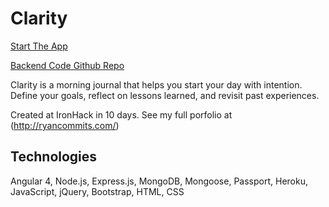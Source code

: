 # Clarity

[Start The App](http://www.dailyclarity.co)

[Backend Code Github Repo](https://github.com/RyanCommits/clarity-server)

Clarity is a morning journal that helps you start your day with intention. Define your goals, reflect on lessons learned, and revisit past experiences. 

Created at IronHack in 10 days. See my full porfolio at (http://ryancommits.com/)

## Technologies

Angular 4, Node.js, Express.js, MongoDB, Mongoose, Passport, Heroku, JavaScript, jQuery, Bootstrap, HTML, CSS
